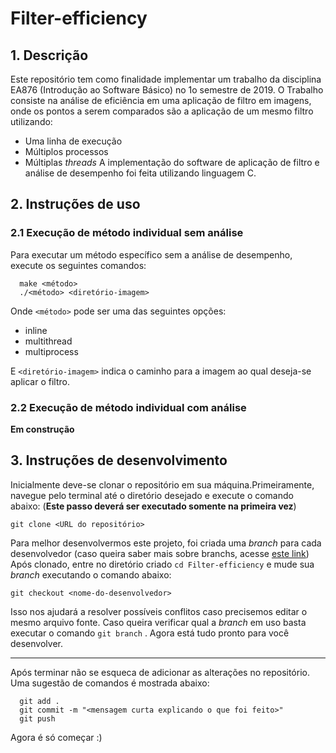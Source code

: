 # Filter-efficiency

## 1. Descrição
Este repositório tem como finalidade implementar um trabalho da disciplina EA876 (Introdução ao Software Básico) no 1o semestre de 2019.
O Trabalho consiste na análise de eficiência em uma aplicação de filtro em imagens, onde os pontos a serem comparados são a aplicação de um mesmo filtro utilizando:
- Uma linha de execução 
- Múltiplos processos
- Múltiplas *threads*
A implementação do software de aplicação de filtro e análise de desempenho foi feita utilizando linguagem C.

## 2. Instruções de uso

### 2.1 Execução de método individual sem análise
Para executar um método específico sem a análise de desempenho, execute os seguintes comandos:
```
  make <método>
  ./<método> <diretório-imagem>
```
Onde `<método>` pode ser uma das seguintes opções:
- inline
- multithread
- multiprocess

E `<diretório-imagem>` indica o caminho para a imagem ao qual deseja-se aplicar o filtro.

### 2.2 Execução de método individual com análise
**Em construção**

## 3. Instruções de desenvolvimento
Inicialmente deve-se clonar o repositório em sua máquina.Primeiramente, navegue pelo terminal até o diretório desejado e execute o comando abaixo: (**Este passo deverá ser executado somente na primeira vez**)

``` git clone <URL do repositório> ```

Para melhor desenvolvermos este projeto, foi criada uma *branch* para cada desenvolvedor (caso queira saber mais sobre branchs, acesse [este link](https://git-scm.com/book/pt-br/v1/Ramifica%C3%A7%C3%A3o-Branching-no-Git-B%C3%A1sico-de-Branch-e-Merge))
Após clonado, entre no diretório criado `cd Filter-efficiency` e mude sua *branch* executando o comando abaixo:

``` git checkout <nome-do-desenvolvedor> ```

Isso nos ajudará a resolver possíveis conflitos caso precisemos editar o mesmo arquivo fonte. Caso queira verificar qual a *branch* em uso basta executar o comando `git branch` .
Agora está tudo pronto para você desenvolver.
___
Após terminar não se esqueca de adicionar as alterações no repositório. Uma sugestão de comandos é mostrada abaixo:
```
  git add .
  git commit -m "<mensagem curta explicando o que foi feito>"
  git push
```
Agora é só começar :)
